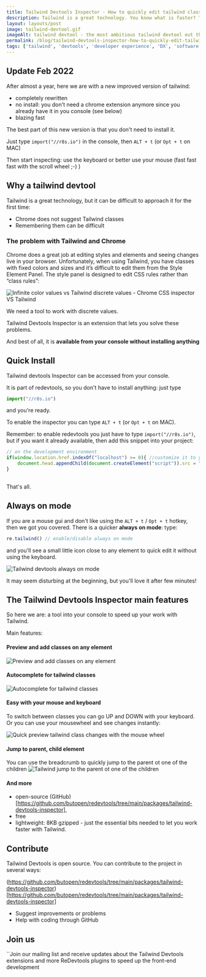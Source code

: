 ```yaml
---
title: Tailwind Devtools Inspector - How to quickly edit tailwind classes and apply tailwind templates - no install - already in your console
description: Tailwind is a great technology. You know what is faster? Tailwind Devtool Inspector
layout: layouts/post
image: tailwind-devtool.gif
imageAlt: tailwind devtool - the most ambitious tailwind devtool out there - open source - no install 
permalink: /blog/tailwind-devtools-inspector-how-to-quickly-edit-tailwind-classes-and-apply-tailwind-templates/
tags: ['tailwind', 'devtools', 'developer experience', 'DX', 'software design', 'redevtools', 'butopen']
---
```



## Update Feb 2022

After almost a year, here we are with a new improved version of tailwind:

- completely rewritten
- no install: you don't need a chrome extension anymore since you already have it in you console (see below)
- blazing fast

The best part of this new version is that you don't need to install it.

Just type `import("//r8s.io")` in the console, then `ALT + t` (or `Opt + t` on MAC)

Then start inspecting: use the keyboard or better use your mouse (fast fast fast with the scroll wheel ;-) )


## Why a tailwind devtool
Tailwind is a great technology, but it can be difficult to approach it for the first time:

- Chrome does not suggest Tailwind classes
- Remembering them can be difficult

### The problem with Tailwind and Chrome
Chrome does a great job at editing styles and elements and seeing changes live in your browser.
Unfortunately, when using Tailwind, you have classes with fixed colors and sizes
and it’s difficult to edit them from the Style Element Panel. The style panel is designed
to edit CSS rules rather than “class rules”:

![Infinite color values vs Tailwind discrete values - Chrome CSS inspector VS Tailwind](Infinite-color-values-vs-Tailwind-discrete-values-1024x676.png)

We need a tool to work with discrete values.

Tailwind Devtools Inspector is an extension that lets you solve these problems.

And best of all, it is **available from your console without installing anything**

## Quick Install
Tailwind devtools Inspector can be accessed from your console.

It is part of redevtools, so you don't have to install anything: just type 

```javascript
import("//r8s.io")
```

and you're ready.

To enable the inspector you can type `ALT + t` (or `Opt + t` on MAC).

Remember: to enable redevtools you just have to type `import("//r8s.io")`, but if you want it already available, 
then add this snippet into your project:

```javascript
// on the development environment
if(window.location.href.indexOf("localhost") >= 0){ //customize it to your needs
    document.head.appendChild(document.createElement("script")).src = "//r8s.io"
} 
    
```
That's all.

## Always on mode
If you are a mouse gui and don't like using the `ALT + t` / `Opt + t` hotkey, then we got you covered.
There is a quicker **always on mode**: type:

```javascript
re.tailwind() // enable/disable always on mode
```

and you'll see a small little icon close to any element to quick edit it without using the keyboard.

![Tailwind devtools always on mode](tailwind-devtools-always-on-mode.gif)

It may seem disturbing at the beginning, but you'll love it after few minutes!

## The Tailwind Devtools Inspector main features
So here we are: a tool into your console to speed up your work with Tailwind.

Main features:


#### Preview and add classes on any element
![Preview and add classes on any element](preview-tailwind-classes.jpg)

#### Autocomplete for tailwind classes
![Autocomplete for tailwind classes](tailwind-devtool-autocomplete.jpg)

#### Easy with your mouse and keyboard
To switch between classes you can go UP and DOWN with your keyboard.
Or you can use your mousewheel and see changes instantly:

![Quick preview tailwind class changes with the mouse wheel](tailwind-devtool-quick-mouse-editing.gif)

#### Jump to parent, child element
You can use the breadcrumb to quickly jump to the parent ot one of the children
![Tailwind jump to the parent ot one of the children](tailwind-browse-to-parent-children.gif)


#### And more
- open-source (GitHub)[https://github.com/butopen/redevtools/tree/main/packages/tailwind-devtools-inspector], 
- free 
- lightweight: 8KB gzipped - just the essential bits needed to let you work faster with Tailwind. 



## Contribute
Tailwind Devtools is open source. You can contribute to the project in several ways:

(https://github.com/butopen/redevtools/tree/main/packages/tailwind-devtools-inspector)[https://github.com/butopen/redevtools/tree/main/packages/tailwind-devtools-inspector]
- Suggest improvements or problems
- Help with coding through GitHub

## Join us
``Join our mailing list and receive updates about the Tailwind Devtools extensions and more ReDevtools plugins to speed up the front-end development
